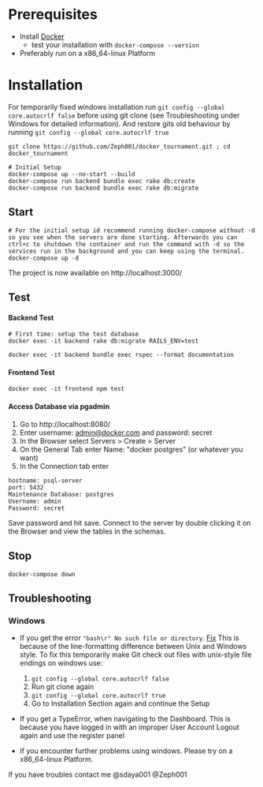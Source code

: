# Prerequisites
* Install [Docker]( https://docs.docker.com/get-docker/)
    - test your installation with
    `docker-compose --version`
* Preferably run on a x86_64-linux Platform


# Installation
For temporarily fixed windows installation run `git config --global core.autocrlf false` before using git clone (see Troubleshooting under Windows for detailed information).  And restore gits old behaviour by running `git config --global core.autocrlf true`
```shell
git clone https://github.com/Zeph001/docker_tournament.git ; cd docker_tournament

# Initial Setup
docker-compose up --no-start --build
docker-compose run backend bundle exec rake db:create
docker-compose run backend bundle exec rake db:migrate
```
## Start
```shell
# For the initial setup id recommend running docker-compose without -d so you see when the servers are done starting. Afterwards you can ctrl+c to shutdown the container and run the command with -d so the services run in the background and you can keep using the terminal. 
docker-compose up -d
```
The project is now available on http://localhost:3000/

## Test

#### Backend Test
```shell
# First time: setup the test database
docker exec -it backend rake db:migrate RAILS_ENV=test

docker exec -it backend bundle exec rspec --format documentation
```
#### Frontend Test
```shell
docker exec -it frontend npm test
```

#### Access Database via pgadmin
1. Go to http://localhost:8080/
2. Enter username: admin@docker.com and password: secret 
3. In the Browser select Servers > Create > Server
4. On the General Tab enter Name: "docker postgres" (or whatever you want)
5. In the Connection tab enter 
```
hostname: psql-server
port: 5432
Maintenance Database: postgres
Username: admin
Password: secret
```
Save password and hit save. Connect to the server by double clicking it on the Browser and view the tables in the schemas.

## Stop
```shell
docker-compose down
```

## Troubleshooting
### Windows
* If you get the error `"bash\r" No such file or directory`. [Fix](https://stackoverflow.com/questions/29045140/env-bash-r-no-such-file-or-directory)
  This is because of the line-formatting difference between Unix and Windows style.
  To fix this temporarily make Git check out files with unix-style file endings on windows use:
   1. `git config --global core.autocrlf false`
   2. Run git clone again
   3. `git config --global core.autocrlf true`
   4. Go to Installation Section again and continue the Setup

* If you get a TypeError, when navigating to the Dashboard.
  This is because you have logged in with an improper User Account
    Logout again and use the register panel

* If you encounter further problems using windows. Please try on a x86_64-linux Platform.


If you have troubles contact me @sdaya001 @Zeph001